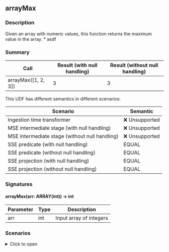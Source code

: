 <!--
  ~ Licensed to the Apache Software Foundation (ASF) under one
  ~ or more contributor license agreements.  See the NOTICE file
  ~ distributed with this work for additional information
  ~ regarding copyright ownership.  The ASF licenses this file
  ~ to you under the Apache License, Version 2.0 (the
  ~ "License"); you may not use this file except in compliance
  ~ with the License.  You may obtain a copy of the License at
  ~
  ~   http://www.apache.org/licenses/LICENSE-2.0
  ~
  ~ Unless required by applicable law or agreed to in writing,
  ~ software distributed under the License is distributed on an
  ~ "AS IS" BASIS, WITHOUT WARRANTIES OR CONDITIONS OF ANY
  ~ KIND, either express or implied.  See the License for the
  ~ specific language governing permissions and limitations
  ~ under the License.
  -->

## arrayMax

### Description

Given an array with numeric values, this function returns the maximum value in the array. * asdf 
### Summary

|Call | Result (with null handling) | Result (without null handling)
|-----|-----------------------------|------------------------------|
| arrayMax([1, 2, 3]) | 3 | 3 |

This UDF has different semantics in different scenarios:

| Scenario | Semantic |
|----------|----------|
| Ingestion time transformer | ❌ Unsupported |
| MSE intermediate stage (with null handling) | ❌ Unsupported |
| MSE intermediate stage (without null handling) | ❌ Unsupported |
| SSE predicate (with null handling) | EQUAL |
| SSE predicate (without null handling) | EQUAL |
| SSE projection (with null handling) | EQUAL |
| SSE projection (without null handling) | EQUAL |
### Signatures

#### arrayMax(arr: ARRAY(int)) -> int

| Parameter | Type | Description |
|-----------|------|-------------|
| arr | int | Input array of integers |
### Scenarios

<details>

<summary>Click to open</summary>

#### Ingestion time transformer


| Signature | Call | Expected result | Actual result | Comparison or Error |
|-----------|------|-----------------|---------------|---------------------|
| (arr: ARRAY(int)) -> int | - | - | - | ❌ Unsupported |

#### MSE intermediate stage (with null handling)


| Signature | Call | Expected result | Actual result | Comparison or Error |
|-----------|------|-----------------|---------------|---------------------|
| (arr: ARRAY(int)) -> int | - | - | - | ❌ Unsupported |

#### MSE intermediate stage (without null handling)


| Signature | Call | Expected result | Actual result | Comparison or Error |
|-----------|------|-----------------|---------------|---------------------|
| (arr: ARRAY(int)) -> int | - | - | - | ❌ Unsupported |

#### SSE predicate (with null handling)


| Signature | Call | Expected result | Actual result | Comparison or Error |
|-----------|------|-----------------|---------------|---------------------|
| (arr: ARRAY(int)) -> int |arrayMax([1, 2, 3]) |true |true |EQUAL |

#### SSE predicate (without null handling)


| Signature | Call | Expected result | Actual result | Comparison or Error |
|-----------|------|-----------------|---------------|---------------------|
| (arr: ARRAY(int)) -> int |arrayMax([1, 2, 3]) |true |true |EQUAL |

#### SSE projection (with null handling)


| Signature | Call | Expected result | Actual result | Comparison or Error |
|-----------|------|-----------------|---------------|---------------------|
| (arr: ARRAY(int)) -> int |arrayMax([1, 2, 3]) |3 |3 |EQUAL |

#### SSE projection (without null handling)


| Signature | Call | Expected result | Actual result | Comparison or Error |
|-----------|------|-----------------|---------------|---------------------|
| (arr: ARRAY(int)) -> int |arrayMax([1, 2, 3]) |3 |3 |EQUAL |


</details>

